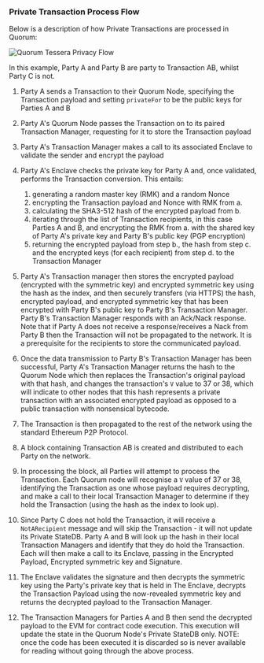 ### Private Transaction Process Flow

Below is a description of how Private Transactions are processed in Quorum:

![Quorum Tessera Privacy Flow](https://github.com/jpmorganchase/tessera/raw/master/Tessera%20Privacy%20flow.jpeg)

In this example, Party A and Party B are party to Transaction AB, whilst Party C is not.

1. Party A sends a Transaction to their Quorum Node, specifying the Transaction payload and setting `privateFor` to be the public keys for Parties A and B
2. Party A's Quorum Node passes the Transaction on to its paired Transaction Manager, requesting for it to store the Transaction payload
3. Party A's Transaction Manager makes a call to its associated Enclave to validate the sender and encrypt the payload
4. Party A's Enclave checks the private key for Party A and, once validated, performs the Transaction conversion. This entails: 
      
    1. generating a random master key (RMK) and a random Nonce 
    1. encrypting the Transaction payload and Nonce with RMK from a.
    1. calculating the SHA3-512 hash of the encrypted payload from b.
    1. iterating through the list of Transaction recipients, in this case Parties A and B, and encrypting the RMK from a. with the shared key of Party A's private key and Party B's public key (PGP encryption)
    1. returning the encrypted payload from step b., the hash from step c. and the encrypted keys (for each recipient) from step d. to the Transaction Manager
    
5. Party A's Transaction manager then stores the encrypted payload (encrypted with the symmetric key) and encrypted symmetric key using the hash as the index, and then securely transfers (via HTTPS) the hash, encrypted payload, and encrypted symmetric key that has been encrypted with Party B's public key to Party B's Transaction Manager.  Party B's Transaction Manager responds with an Ack/Nack response. Note that if Party A does not receive a response/receives a Nack from Party B then the Transaction will not be propagated to the network.  It is a prerequisite for the recipients to store the communicated payload.
6. Once the data transmission to Party B's Transaction Manager has been successful, Party A's Transaction Manager returns the hash to the Quorum Node which then replaces the Transaction's original payload with that hash, and changes the transaction's `V` value to 37 or 38, which will indicate to other nodes that this hash represents a private transaction with an associated encrypted payload as opposed to a public transaction with nonsensical bytecode.
7. The Transaction is then propagated to the rest of the network using the standard Ethereum P2P Protocol.
8. A block containing Transaction AB is created and distributed to each Party on the network.
9. In processing the block, all Parties will attempt to process the Transaction.  Each Quorum node will recognise a `V` value of 37 or 38, identifying the Transaction as one whose payload requires decrypting, and make a call to their local Transaction Manager to determine if they hold the Transaction (using the hash as the index to look up).
10. Since Party C does not hold the Transaction, it will receive a `NotARecipient` message and will skip the Transaction - it will not update its Private StateDB.  Party A and B will look up the hash in their local Transaction Managers and identify that they do hold the Transaction. Each will then make a call to its Enclave, passing in the Encrypted Payload, Encrypted symmetric key and Signature.
11. The Enclave validates the signature and then decrypts the symmetric key using the Party's private key that is held in The Enclave, decrypts the Transaction Payload using the now-revealed symmetric key and returns the decrypted payload to the Transaction Manager.
12. The Transaction Managers for Parties A and B then send the decrypted payload to the EVM for contract code execution.  This execution will update the state in the Quorum Node's Private StateDB only. NOTE: once the code has been executed it is discarded so is never available for reading without going through the above process.


